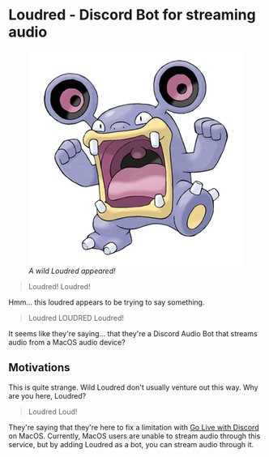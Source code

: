 # Loudred - Discord Bot for streaming audio

<figure>
    <img src="./loudred.png" alt="A wild Loudred appeared!" />
    <figcaption><em>A wild Loudred appeared!</em></figcaption>
</figure>

> Loudred! Loudred!

Hmm... this loudred appears to be trying to say something.

> Loudred LOUDRED Loudred!

It seems like they're saying... that they're a Discord Audio Bot that streams audio from a MacOS audio device?

## Motivations

This is quite strange. Wild Loudred don't usually venture out this way. Why are you here, Loudred?

> Loudred Loud!

They're saying that they're here to fix a limitation with [Go Live with Discord](https://support.discord.com/hc/en-us/articles/360040816151-Share-your-screen-with-Go-Live-Screen-Share) on MacOS. Currently, MacOS users are unable to stream audio through this service, but by adding Loudred as a bot, you can stream audio through it.
